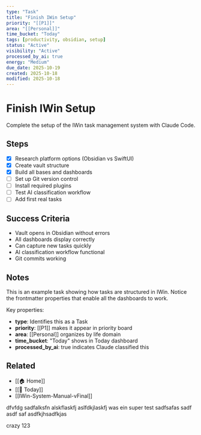 ```yaml
---
type: "Task"
title: "Finish IWin Setup"
priority: "[[P1]]"
area: "[[Personal]]"
time_bucket: "Today"
tags: [productivity, obsidian, setup]
status: "Active"
visibility: "Active"
processed_by_ai: true
energy: "Medium"
due_date: 2025-10-19
created: 2025-10-18
modified: 2025-10-18
---
```


# Finish IWin Setup

Complete the setup of the IWin task management system with Claude Code.

## Steps
- [x] Research platform options (Obsidian vs SwiftUI)
- [x] Create vault structure
- [x] Build all bases and dashboards
- [ ] Set up Git version control
- [ ] Install required plugins
- [ ] Test AI classification workflow
- [ ] Add first real tasks

## Success Criteria
- Vault opens in Obsidian without errors
- All dashboards display correctly
- Can capture new tasks quickly
- AI classification workflow functional
- Git commits working

## Notes
This is an example task showing how tasks are structured in IWin. Notice the frontmatter properties that enable all the dashboards to work.

Key properties:
- **type**: Identifies this as a Task
- **priority**: [[P1]] makes it appear in priority board
- **area**: [[Personal]] organizes by life domain
- **time_bucket**: "Today" shows in Today dashboard
- **processed_by_ai**: true indicates Claude classified this

## Related
- [[🏠 Home]]
- [[📅 Today]]
- [[IWin-System-Manual-vFinal]]

dfvfdg
sadfalksfn
alskflaskfj
aslfdkjlaskfj
was ein super test
sadfsafas
sadf
asdf
saf
asdfkjhsadfkjas

crazy 123

